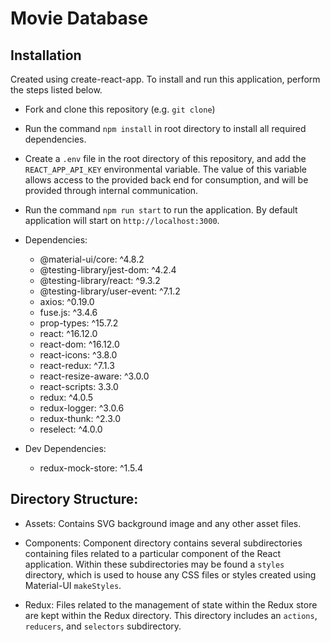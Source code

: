 # **Movie Database**

## Installation

Created using create-react-app. To install and run this application, perform the steps listed below.

- Fork and clone this repository (e.g. `git clone`)
- Run the command `npm install` in root directory to install all required dependencies.
- Create a `.env` file in the root directory of this repository, and add the `REACT_APP_API_KEY` environmental variable. The value of this variable allows access to the provided back end for consumption, and will be provided through internal communication.
- Run the command `npm run start` to run the application. By default application will start on `http://localhost:3000`.

- Dependencies:

  - @material-ui/core: ^4.8.2
  - @testing-library/jest-dom: ^4.2.4
  - @testing-library/react: ^9.3.2
  - @testing-library/user-event: ^7.1.2
  - axios: ^0.19.0
  - fuse.js: ^3.4.6
  - prop-types: ^15.7.2
  - react: ^16.12.0
  - react-dom: ^16.12.0
  - react-icons: ^3.8.0
  - react-redux: ^7.1.3
  - react-resize-aware: ^3.0.0
  - react-scripts: 3.3.0
  - redux: ^4.0.5
  - redux-logger: ^3.0.6
  - redux-thunk: ^2.3.0
  - reselect: ^4.0.0

- Dev Dependencies:
  - redux-mock-store: ^1.5.4

## Directory Structure:

- Assets: Contains SVG background image and any other asset files.

- Components: Component directory contains several subdirectories containing files related to a particular component of the React application. Within these subdirectories may be found a `styles` directory, which is used to house any CSS files or styles created using Material-UI `makeStyles`.

- Redux: Files related to the management of state within the Redux store are kept within the Redux directory. This directory includes an `actions`, `reducers`, and `selectors` subdirectory.
